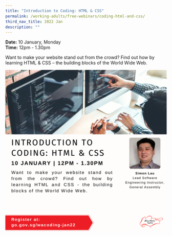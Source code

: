 ```yaml
---
title: "Introduction to Coding: HTML & CSS"
permalink: /working-adults/free-webinars/coding-html-and-css/
third_nav_title: 2022 Jan
description: ""
---
```

**Date:** 10 January, Monday
<br> **Time:** 12pm - 1.30pm

Want to make your website stand out from the crowd? Find out how by learning HTML &amp; CSS – the building blocks of the World Wide Web. 

![SNT Adults 10 Jan](/images/10-jan-wa.png)